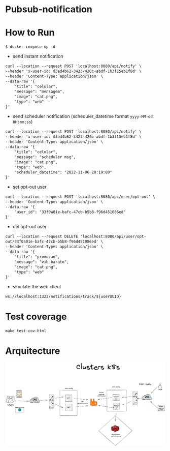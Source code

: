 # Pubsub-notification

# How to Run

```
$ docker-compose up -d
```

- send instant notification
```
curl --location --request POST 'localhost:8080/api/notify' \
--header 'x-user-id: d3ad4b62-3423-420c-abdf-1b3f15eb1f8d' \
--header 'Content-Type: application/json' \
--data-raw '{
    "title": "celular",
    "message": "mensagem",
    "image": "cat.png",
    "type": "web"
}'
```

- send scheduler notification (scheduler_datetime format `yyyy-MM-dd HH:mm:ss`)
```
curl --location --request POST 'localhost:8080/api/notify' \
--header 'x-user-id: d3ad4b62-3423-420c-abdf-1b3f15eb1f8d' \
--header 'Content-Type: application/json' \
--data-raw '{
    "title": "celular",
    "message": "scheduler msg",
    "image": "cat.png",
    "type": "web",
    "scheduler_datetime": "2022-11-06 20:19:00"
}'
```

- set opt-out user
```
curl --location --request POST 'localhost:8080/api/user/opt-out' \
--header 'Content-Type: application/json' \
--data-raw '{
    "user_id": "33f0a01e-bafc-47cb-b5b8-f96d451086ed"
}'
```

- del opt-out user
```
curl --location --request DELETE 'localhost:8080/api/user/opt-out/33f0a01e-bafc-47cb-b5b8-f96d451086ed' \
--header 'Content-Type: application/json' \
--data-raw '{
    "title": "promocao",
    "message": "vib barato",
    "image": "cat.png",
    "type": "web"
}'
```

- simulate the web client
```
ws://localhost:1323/notifications/track/${userUUID}
```


# Test coverage
```
make test-cov-html
```
# Arquitecture

![Overall Architecture](assets/architecture.png)




